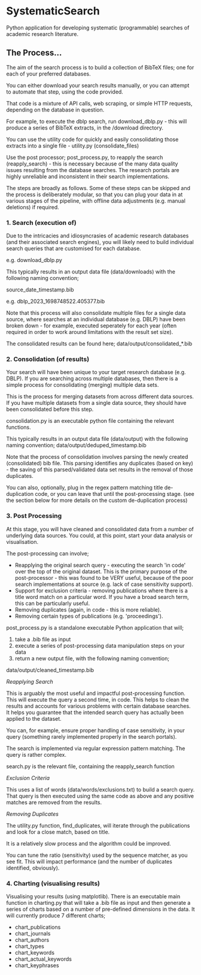 # SystematicSearch
 Python application for developing systematic (programmable) searches of academic research literature.

## The Process...

The aim of the search process is to build a collection of BibTeX files; one for each of your preferred databases.

You can either download your search results manually, or you can attempt to automate that step, using the code provided.

That code is a mixture of API calls, web scraping, or simple HTTP requests, depending on the database in question.

For example, to execute the dblp search, run
download_dblp.py - this will produce a series of BibTeX extracts, in the /download directory.

You can use the utility code for quickly and easily consolidating those extracts into a single file - utility.py (consolidate_files)

Use the post processor; post_process.py, to reapply the search (reapply_search) - this is necessary because of the many data quality issues resulting from the database searches. The research portals are highly unreliable and inconsistent in their search implementations.

The steps are broadly as follows. Some of these steps can be skipped and the process is deliberately modular, so that you can plug your data in at various stages of the pipeline, with offline data adjustments (e.g. manual deletions) if required.

### 1. Search (execution of)

Due to the intricacies and idiosyncrasies of academic research databases (and their associated search engines), you will likely need to build individual search queries that are customised for each database.

e.g. download_dblp.py

This typically results in an output data file (data/downloads) with the following naming convention;

source_date_timestamp.bib

e.g. dblp_2023_1698748522.405377.bib

Note that this process will also consolidate multiple files for a single data source, where searches at an individual database (e.g. DBLP) have been broken down - for example, executed seperately for each year (often required in order to work around limitations with the result set size).

The consolidated results can be found here; 
data/output/consolidated_*.bib

### 2. Consolidation (of results)

Your search will have been unique to your target research database (e.g. DBLP). If you are searching across multiple databases, then there is a simple process for consolidating (merging) multiple data sets.

This is the process for merging datasets from across different data sources. If you have multiple datasets from a single data source, they should have been consolidated before this step.

consolidation.py is an executable python file containing the relevant functions.

This typically results in an output data file (data/output) with the following naming convention;
data/output/deduped_timestamp.bib

Note that the process of consolidation involves parsing the newly created (consolidated) bib file.
This parsing identifies any duplicates (based on key) - the saving of this parsed/validated data set results in the removal of those duplicates.

You can also, optionally, plug in the regex pattern matching title de-duplication code, or you can leave that until the post-processing stage.
(see the section below for more details on the custom de-duplication process)

### 3. Post Processing

At this stage, you will have cleaned and consolidated data from a number of underlying data sources. You could, at this point, start your data analysis or visualisation.

The post-processing can involve;
<ul>
<li>Reapplying the original search query - executing the search 'in code' over the top of the original dataset. This is the primary purpose of the post-processor - this was found to be VERY useful, because of the poor search implementations at source (e.g. lack of case sensitivity support).</li>
<li>Support for exclusion criteria - removing publications where there is a title word match on a particular word. If you have a broad search term, this can be particularly useful.</li>
<li>Removing duplicates (again, in code - this is more reliable).</li>
<li>Removing certain types of publications (e.g. 'proceedings').</li>
</ul>

post_process.py
is a standalone executable Python application that will;
<ol>
<li>take a .bib file as input</li>
<li>execute a series of post-processing data manipulation steps on your data</li>
<li>return a new output file, with the following naming convention;</li>
</ol>

data/output/cleaned_timestamp.bib

*Reapplying Search*

This is arguably the most useful and impactful post-processing function. This will execute the query a second time, in code. This helps to clean the results and accounts for various problems with certain database searches. It helps you guarantee that the intended search query has actually been applied to the dataset.

You can, for example, ensure proper handling of case sensitivity, in your query (something rarely implemented properly in the search portals).

The search is implemented via regular expression pattern matching. The query is rather complex.

search.py is the relevant file, containing the reapply_search function

*Exclusion Criteria*

This uses a list of words (data/words/exclusions.txt) to build a search query. That query is then executed using the same code as above and any positive matches are removed from the results.

*Removing Duplicates*

The utility.py function, find_duplicates, will iterate through the publications and look for a close match, based on title.

It is a relatively slow process and the algorithm could be improved.

You can tune the ratio (sensitivity) used by the sequence matcher, as you see fit. This will impact performance (and the number of duplicates identified, obviously).

### 4. Charting (visualising results)

Visualising your results (using matplotlib). There is an executable main function in charting.py that will take a .bib file as input and then generate a series of charts based on a number of pre-defined dimensions in the data. It will currently produce 7 different charts;
<ul>    
<li>chart_publications</li>
<li>chart_journals</li>
<li>chart_authors</li>
<li>chart_types</li>
<li>chart_keywords</li>
<li>chart_actual_keywords</li>
<li>chart_keyphrases</li>
</ul>